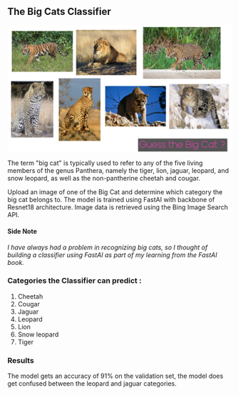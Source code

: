 ## The Big Cats Classifier

![Big Cats](./images/big_cats_classifier.jpg)

The term "big cat" is typically used to refer to any of the five living members of the genus Panthera, namely the tiger, lion, jaguar, leopard, and snow leopard, as well as the non-pantherine cheetah and cougar.

Upload an image of one of the Big Cat and determine which category the big cat belongs to. The model is trained using FastAI with backbone of Resnet18 architecture.
Image data is retrieved using the Bing Image Search API.

#### Side Note
*I have always had a problem in recognizing big cats, so I thought of building a classifier using FastAI as part of my learning from the FastAI book.*

### Categories the Classifier can predict :
1. Cheetah
1. Cougar
1. Jaguar
1. Leopard
1. Lion
1. Snow leopard
1. Tiger

### Results

The model gets an accuracy of 91% on the validation set, the model does get confused between the leopard and jaguar categories.


